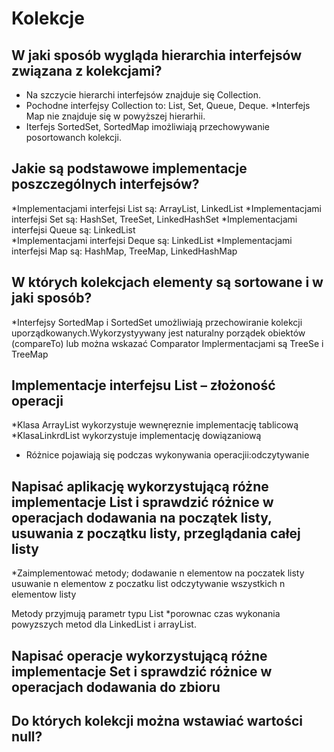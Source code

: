 # Kolekcje 

## W jaki sposób wygląda hierarchia interfejsów związana z kolekcjami?
* Na szczycie hierarchi interfejsów znajduje się Collection.
* Pochodne interfejsy Collection to: List, Set, Queue, Deque.
*Interfejs Map nie znajduje się w powyższej hierarhii.
* Iterfejs SortedSet, SortedMap imożliwiają przechowywanie posortowanch 
kolekcji.
## Jakie są podstawowe implementacje poszczególnych interfejsów?
*Implementacjami interfejsi List są: ArrayList, LinkedList
*Implementacjami interfejsi Set są: HashSet, TreeSet, LinkedHashSet
*Implementacjami interfejsi Queue są: LinkedList    
*Implementacjami interfejsi Deque są: LinkedList
*Implementacjami interfejsi Map są: HashMap, TreeMap, LinkedHashMap


## W których kolekcjach elementy są sortowane i w jaki sposób?
*Interfejsy SortedMap i SortedSet umożliwiają przechowiranie kolekcji uporządkowanych.Wykorzystyywany
jest naturalny porządek obiektów (compareTo) lub można wskazać Comparator Implermentacjami są TreeSe i TreeMap

## Implementacje interfejsu List – złożoność operacji
*Klasa ArrayList wykorzystuje wewnęreznie implementację tablicową
*KlasaLinkrdList wykorzystuje implementację dowiązaniową
* Różnice pojawiają się podczas wykonywania operacjii:odczytywanie



## Napisać aplikację wykorzystującą różne implementacje List i sprawdzić różnice w operacjach dodawania na początek listy, usuwania z początku listy, przeglądania całej listy
*Zaimplementować metody;
dodawanie n elementow na poczatek listy
usuwanie n elementow z poczatku list
odczytywanie wszystkich n elementow listy

Metody przyjmują parametr typu List<Integet>
*porownac czas wykonania powyzszych metod dla LinkedList i arrayList.
## Napisać operacje wykorzystującą różne implementacje Set i sprawdzić różnice w operacjach dodawania do zbioru

## Do których kolekcji można wstawiać wartości null?